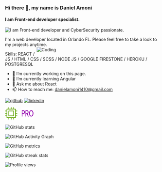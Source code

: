 ### Hi there 👋, my name is Daniel Amoni
#### I am Front-end developer specialist.  
![I am Front-end developer and CyberSecurity passionate.  ](https://mir-s3-cdn-cf.behance.net/project_modules/max_1200/be832922391491.58c25558f0fe7.gif)

I'm a web developer located in Orlando FL. Please feel free to take a look to my projects anytime. 
<img align="right" alt="Coding" width="400" src="https://cdn.dribbble.com/users/1162077/screenshots/3848914/programmer.gif">


Skills: REACT / JS / HTML / CSS / SCSS / NODE JS / GOOGLE FIRESTONE / HEROKU / POSTGRESQL

- 🔭 I’m currently working on this page. 
- 🌱 I’m currently learning Angular 
- 💬 Ask me about React 
- 📫 How to reach me: danielamoni1410@gmail.com 


[<img src='https://cdn.jsdelivr.net/npm/simple-icons@3.0.1/icons/github.svg' alt='github' height='40'>](https://github.com/Amonidaniel)  [<img src='https://cdn.jsdelivr.net/npm/simple-icons@3.0.1/icons/linkedin.svg' alt='linkedin' height='40'>](https://www.linkedin.com/in/www.linkedin.com/in/daniel-amoni-b36220112/)  

<a href='https://docs.github.com/en/developers'><img src='https://raw.githubusercontent.com/acervenky/animated-github-badges/master/assets/devbadge.gif' width='40' height='40'></a> <a href='https://github.com/pricing'><img src='https://raw.githubusercontent.com/acervenky/animated-github-badges/master/assets/pro.gif' width='40' height='40'></a> 

![GitHub stats](https://github-readme-stats.vercel.app/api?username=Amonidaniel&show_icons=true)  

![GitHub Activity Graph](https://activity-graph.herokuapp.com/graph?username=Amonidaniel)  

![GitHub metrics](https://metrics.lecoq.io/Amonidaniel)  

![GitHub streak stats](https://streak-stats.demolab.com/?user=Amonidaniel)  

![Profile views](https://gpvc.arturio.dev/Amonidaniel)  
